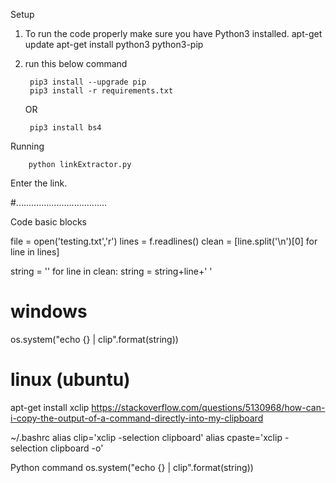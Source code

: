 
Setup
1) To run the code properly make sure you have Python3 installed.
    apt-get update
    apt-get install python3 python3-pip


2) run this below command

        pip3 install --upgrade pip
        pip3 install -r requirements.txt

    OR

        pip3 install bs4


Running

        python linkExtractor.py
 Enter the link.
 
 
 
#.................................... 
 
Code basic blocks

file = open('testing.txt','r')
lines = f.readlines()
clean = [line.split('\n')[0] for line in lines]

string = ''
for line in clean:
    string = string+line+' '

# windows
os.system("echo {} | clip".format(string))

# linux (ubuntu)
apt-get install xclip
https://stackoverflow.com/questions/5130968/how-can-i-copy-the-output-of-a-command-directly-into-my-clipboard

~/.bashrc
alias clip='xclip -selection clipboard'
alias cpaste='xclip -selection clipboard -o'

Python command
os.system("echo {} | clip".format(string))




